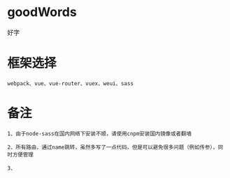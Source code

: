 # goodWords
好字

# 框架选择
	webpack、vue、vue-router、vuex、weui、sass


# 备注

	1、由于node-sass在国内网络下安装不顺，请使用cnpm安装国内镜像或者翻墙
	
	2、所有路由，通过name跳转，虽然多写了一点代码，但是可以避免很多问题（例如传参），同时方便管理

	3、